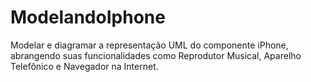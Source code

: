 # ModelandoIphone
Modelar e diagramar a representação UML do componente iPhone, abrangendo suas funcionalidades como Reprodutor Musical, Aparelho Telefônico e Navegador na Internet.
